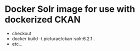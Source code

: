 # Docker Solr image for use with dockerized CKAN

- checkout
- docker build -t picturae/ckan-solr:6.2.1 .
- etc...